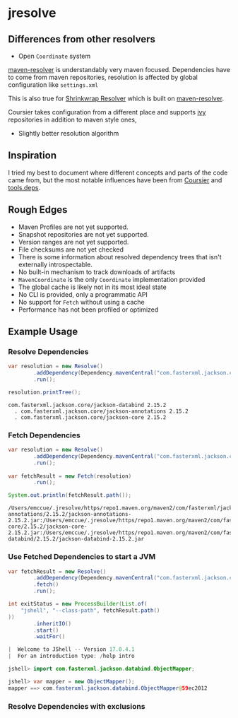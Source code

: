 # jresolve

## Differences from other resolvers

* Open `Coordinate` system

[maven-resolver](https://github.com/apache/maven-resolver) is understandably very maven focused.
Dependencies have to come from maven repositories, resolution is affected by global 
configuration like `settings.xml`

This is also true for [Shrinkwrap Resolver](https://github.com/shrinkwrap/resolver) which is built on
[maven-resolver](https://github.com/apache/maven-resolver). 

Coursier takes configuration from a different place and supports [ivy](https://ant.apache.org/ivy/) repositories in addition to maven
style ones, 

* Slightly better resolution algorithm



## Inspiration

I tried my best to document where different concepts and parts of the code came from,
but the most notable influences have been from [Coursier](https://get-coursier.io/)
and [tools.deps](https://clojure.org/guides/deps_and_cli).


## Rough Edges


* Maven Profiles are not yet supported.
* Snapshot repositories are not yet supported.
* Version ranges are not yet supported.
* File checksums are not yet checked
* There is some information about resolved dependency trees that isn't externally introspectable.
* No built-in mechanism to track downloads of artifacts
* `MavenCoordinate` is the only `Coordinate` implementation provided
* The global cache is likely not in its most ideal state
* No CLI is provided, only a programmatic API
* No support for `Fetch` without using a cache
* Performance has not been profiled or optimized

## Example Usage

### Resolve Dependencies

```java
var resolution = new Resolve()
        .addDependency(Dependency.mavenCentral("com.fasterxml.jackson.core:jackson-databind:2.15.2"))
        .run();

resolution.printTree();
```

```
com.fasterxml.jackson.core/jackson-databind 2.15.2
  . com.fasterxml.jackson.core/jackson-annotations 2.15.2
  . com.fasterxml.jackson.core/jackson-core 2.15.2
```

### Fetch Dependencies

```java
var resolution = new Resolve()
        .addDependency(Dependency.mavenCentral("com.fasterxml.jackson.core:jackson-databind:2.15.2"))
        .run();
        
var fetchResult = new Fetch(resolution)
        .run();

System.out.println(fetchResult.path());
```

```
/Users/emccue/.jresolve/https/repo1.maven.org/maven2/com/fasterxml/jackson/core/jackson-annotations/2.15.2/jackson-annotations-2.15.2.jar:/Users/emccue/.jresolve/https/repo1.maven.org/maven2/com/fasterxml/jackson/core/jackson-core/2.15.2/jackson-core-2.15.2.jar:/Users/emccue/.jresolve/https/repo1.maven.org/maven2/com/fasterxml/jackson/core/jackson-databind/2.15.2/jackson-databind-2.15.2.jar
```

### Use Fetched Dependencies to start a JVM

```java
var fetchResult = new Resolve()
        .addDependency(Dependency.mavenCentral("com.fasterxml.jackson.core:jackson-databind:2.15.2"))
        .fetch()
        .run();

int exitStatus = new ProcessBuilder(List.of(
    "jshell", "--class-path", fetchResult.path()        
))
        .inheritIO()
        .start()
        .waitFor()
```

```java
|  Welcome to JShell -- Version 17.0.4.1
|  For an introduction type: /help intro

jshell> import com.fasterxml.jackson.databind.ObjectMapper;

jshell> var mapper = new ObjectMapper();
mapper ==> com.fasterxml.jackson.databind.ObjectMapper@59ec2012
```

### Resolve Dependencies with exclusions

